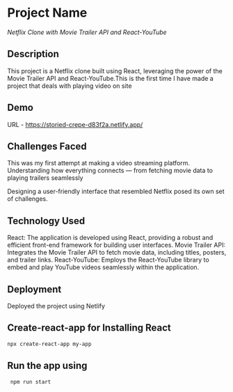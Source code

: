 # Project Name

*Netflix Clone with Movie Trailer API and React-YouTube*

## Description

This project is a Netflix clone built using React, leveraging the power of the Movie Trailer API and React-YouTube.This is the first time I have made a project that deals with 
playing video on site
## Demo

URL - https://storied-crepe-d83f2a.netlify.app/

## Challenges Faced

This was my first attempt at making a video streaming platform. Understanding how everything connects — from fetching movie data to playing trailers seamlessly

Designing a user-friendly interface that resembled Netflix posed its own set of challenges.

## Technology Used
 React:  The application is developed using React, providing a robust and efficient front-end framework for building user interfaces.
Movie Trailer API: Integrates the Movie Trailer API to fetch movie data, including titles, posters, and trailer links.
React-YouTube: Employs the React-YouTube library to embed and play YouTube videos seamlessly within the application.

## Deployment
Deployed the project using Netlify

## Create-react-app for Installing React
```bash
npx create-react-app my-app
```

## Run the app using
```bash
 npm run start
```
